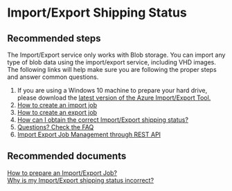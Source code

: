 <properties
	pageTitle="Why is my Import/Export shipping status incorrect?"
	description="Why is my Import/Export shipping status incorrect?"
	service="microsoft.classicstorage"
	resource="storageaccounts"
	authors="passaree"
	displayOrder=""
	selfHelpType="generic"
	supportTopicIds="32551661"
	resourceTags=""
	productPesIds="15629"
	cloudEnvironments="public"
/>

# Import/Export Shipping Status

## **Recommended steps**
The Import/Export service only works with Blob storage. You can import any type of blob data using the import/export service, including VHD images. The following links will help make sure you are following the proper steps and answer common questions.

1. If you are using a Windows 10 machine to prepare your hard drive, please download the [latest version of the Azure Import/Export Tool.](http://go.microsoft.com/fwlink/?LinkID=301900&clcid=0x409)
2. [How to create an import job](https://azure.microsoft.com/documentation/articles/storage-import-export-service/#how-to-create-an-import-job)
3. [How to create an export job](https://azure.microsoft.com/documentation/articles/storage-import-export-service/#how-to-create-an-export-job)
4. [How can I obtain the correct Import/Export shipping status?](http://go.microsoft.com/fwlink/?LinkId=785090)
5. [Questions? Check the FAQ](https://azure.microsoft.com/documentation/articles/storage-import-export-service/#frequently-asked-questions)
6. [Import Export Job Management through REST API](https://azure.microsoft.com/documentation/samples/storage-dotnet-import-export-job-management/)


## **Recommended documents**
[How to prepare an Import/Export Job?](http://go.microsoft.com/fwlink/?LinkId=785089)<br>
[Why is my Import/Export shipping status incorrect?](http://go.microsoft.com/fwlink/?LinkId=785090)
